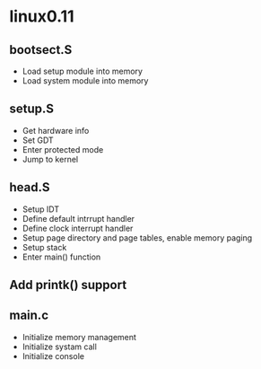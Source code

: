 # linux0.11
## bootsect.S
* Load setup module into memory 
* Load system module into memory 
## setup.S
* Get hardware info
* Set GDT
* Enter protected mode
* Jump to kernel
## head.S
* Setup IDT
* Define default intrrupt handler
* Define clock interrupt handler
* Setup page directory and page tables, enable memory paging
* Setup stack
* Enter main() function

## Add printk() support

## main.c
* Initialize memory management
* Initialize systam call
* Initialize console
